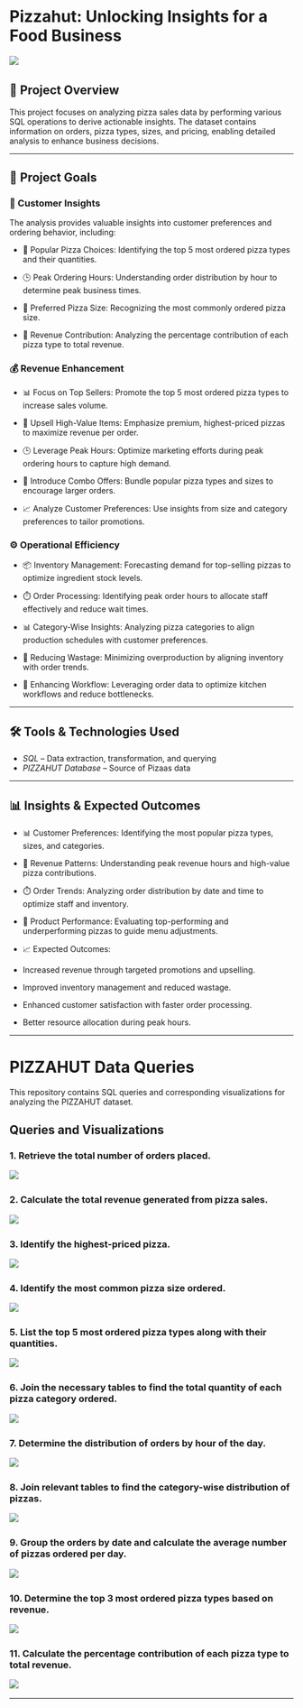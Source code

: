 # Pizzahut: Unlocking Insights for a Food Business

<img src="./pizzahut.PNG"/>&nbsp;

## 📌 Project Overview
This project focuses on analyzing pizza sales data by performing various SQL operations to derive actionable insights. The dataset contains information on orders, pizza types, sizes, and pricing, enabling detailed analysis to enhance business decisions.

---

## 🎯 Project Goals

### 🛒 Customer Insights

The analysis provides valuable insights into customer preferences and ordering behavior, including:

- 🍕 Popular Pizza Choices: Identifying the top 5 most ordered pizza types and their quantities.

- 🕒 Peak Ordering Hours: Understanding order distribution by hour to determine peak business times.

- 📏 Preferred Pizza Size: Recognizing the most commonly ordered pizza size.

- 💸 Revenue Contribution: Analyzing the percentage contribution of each pizza type to total revenue.


### 💰 Revenue Enhancement

- 📊 Focus on Top Sellers: Promote the top 5 most ordered pizza types to increase sales volume.

- 🎯 Upsell High-Value Items: Emphasize premium, highest-priced pizzas to maximize revenue per order.

- 🕒 Leverage Peak Hours: Optimize marketing efforts during peak ordering hours to capture high demand.

- 🍕 Introduce Combo Offers: Bundle popular pizza types and sizes to encourage larger orders.

- 📈 Analyze Customer Preferences: Use insights from size and category preferences to tailor promotions.



### ⚙️ Operational Efficiency

- 📦 Inventory Management: Forecasting demand for top-selling pizzas to optimize ingredient stock levels.

- ⏱️ Order Processing: Identifying peak order hours to allocate staff effectively and reduce wait times.

- 📊 Category-Wise Insights: Analyzing pizza categories to align production schedules with customer preferences.

- 🚀 Reducing Wastage: Minimizing overproduction by aligning inventory with order trends.

- 🔄 Enhancing Workflow: Leveraging order data to optimize kitchen workflows and reduce bottlenecks.

---

## 🛠️ Tools & Technologies Used
- *SQL* – Data extraction, transformation, and querying
- *PIZZAHUT Database* – Source of Pizaas data

---

## 📊 Insights & Expected Outcomes
- 📊 Customer Preferences: Identifying the most popular pizza types, sizes, and categories.

- 💸 Revenue Patterns: Understanding peak revenue hours and high-value pizza contributions.

- ⏱️ Order Trends: Analyzing order distribution by date and time to optimize staff and inventory.

- 🍕 Product Performance: Evaluating top-performing and underperforming pizzas to guide menu adjustments.

- 📈 Expected Outcomes:

- Increased revenue through targeted promotions and upselling.

- Improved inventory management and reduced wastage.

- Enhanced customer satisfaction with faster order processing.

- Better resource allocation during peak hours.

---

# PIZZAHUT Data Queries

This repository contains SQL queries and corresponding visualizations for analyzing the PIZZAHUT dataset.

## Queries and Visualizations

### 1. Retrieve the total number of orders placed.
<img src="./Code_output/Question 1.png"/>&nbsp;


### 2. Calculate the total revenue generated from pizza sales.
<img src="./Code_output/Question 2.png"/>&nbsp;

### 3. Identify the highest-priced pizza.
<img src="./Code_output/Question 3.png"/>&nbsp;

### 4. Identify the most common pizza size ordered.
<img src="./Code_output/Question 4.png"/>&nbsp;

### 5. List the top 5 most ordered pizza types along with their quantities.
<img src="./Code_output/Question 5.png"/>&nbsp;

### 6. Join the necessary tables to find the total quantity of each pizza category ordered.
<img src="./Code_output/Question 6.png"/>&nbsp;

### 7. Determine the distribution of orders by hour of the day.
<img src="./Code_output/Question 7.png"/>&nbsp;

### 8. Join relevant tables to find the category-wise distribution of pizzas.
<img src="./Code_output/Question 8.png"/>&nbsp;

### 9. Group the orders by date and calculate the average number of pizzas ordered per day.
<img src="./Code_output/Question 9.png"/>&nbsp;

### 10. Determine the top 3 most ordered pizza types based on revenue.
<img src="./Code_output/Question 10"/>&nbsp;

### 11. Calculate the percentage contribution of each pizza type to total revenue.
<img src="./Code_output/Question 11.png"/>&nbsp;

---
